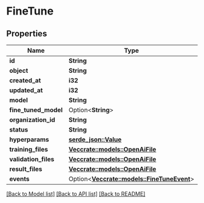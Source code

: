# FineTune

## Properties

Name | Type | Description | Notes
------------ | ------------- | ------------- | -------------
**id** | **String** |  | 
**object** | **String** |  | 
**created_at** | **i32** |  | 
**updated_at** | **i32** |  | 
**model** | **String** |  | 
**fine_tuned_model** | Option<**String**> |  | 
**organization_id** | **String** |  | 
**status** | **String** |  | 
**hyperparams** | [**serde_json::Value**](.md) |  | 
**training_files** | [**Vec<crate::models::OpenAiFile>**](OpenAIFile.md) |  | 
**validation_files** | [**Vec<crate::models::OpenAiFile>**](OpenAIFile.md) |  | 
**result_files** | [**Vec<crate::models::OpenAiFile>**](OpenAIFile.md) |  | 
**events** | Option<[**Vec<crate::models::FineTuneEvent>**](FineTuneEvent.md)> |  | [optional]

[[Back to Model list]](../README.md#documentation-for-models) [[Back to API list]](../README.md#documentation-for-api-endpoints) [[Back to README]](../README.md)


